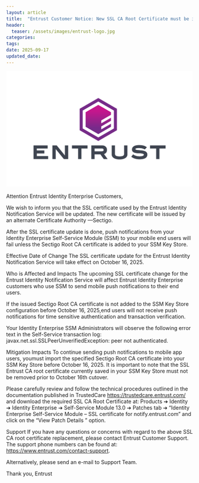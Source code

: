 ```yaml
---
layout: article
title:  "Entrust Customer Notice: New SSL CA Root Certificate must be imported in Identity Enterprise Self-Service Module (SSM) Key Store."
header:
  teaser: /assets/images/entrust-logo.jpg
categories:
tags:
date: 2025-09-17
updated_date: 
---
```

![image tooltip here](/assets/images/entrust-logo.jpeg)

Attention Entrust Identity Enterprise Customers,

We wish to inform you that the SSL certificate used by the Entrust Identity Notification Service will be updated. The new certificate will be issued by an alternate Certificate Authority —Sectigo.  

After the SSL certificate update is done, push notifications from your Identity Enterprise Self-Service Module (SSM) to your mobile end users will fail unless the Sectigo Root CA certificate is added to your SSM Key Store. 

Effective Date of Change
The SSL certificate update for the Entrust Identity Notification Service will take effect on October 16, 2025.

Who is Affected and Impacts
The upcoming SSL certificate change for the Entrust Identity Notification Service will affect Entrust Identity Enterprise customers who use SSM to send mobile push notifications to their end users. 
 
If the issued Sectigo Root CA certificate is not added to the SSM Key Store configuration before October 16, 2025,end users will not receive push notifications for time sensitive authentication and transaction verification. 
 
Your Identity Enterprise SSM Administrators will observe the following error text in the Self-Service transaction log: javax.net.ssl.SSLPeerUnverifiedException: peer not authenticated.

Mitigation Impacts
To continue sending push notifications to mobile app users, youmust import the specified Sectigo Root CA certificate into your SSM Key Store before October 16, 2025. It is important to note that the SSL Entrust CA root certificate currently saved in your SSM Key Store must not be removed prior to October 16th cutover.  
 
Please carefully review and follow the technical procedures outlined in the documentation published in TrustedCare https://trustedcare.entrust.com/ and download the required SSL CA Root Certificate at: Products ➔ Identity ➔ Identity Enterprise ➔ Self-Service Module 13.0 ➔ Patches tab ➔ “Identity Enterprise Self-Service Module – SSL certificate for notify.entrust.com”  and click on the “View Patch Details ” option. 

Support
If you have any questions or concerns with regard to the above SSL CA root certificate replacement, please contact Entrust Customer Support. The support phone numbers can be found at: https://www.entrust.com/contact-support. 
 
Alternatively, please send an e-mail to Support Team. 

Thank you,
Entrust